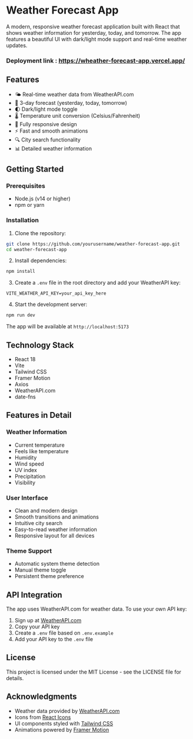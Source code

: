 # Weather Forecast App

A modern, responsive weather forecast application built with React that shows weather information for yesterday, today, and tomorrow. The app features a beautiful UI with dark/light mode support and real-time weather updates.

### Deployment link : https://wheather-forecast-app.vercel.app/

## Features

- 🌤️ Real-time weather data from WeatherAPI.com
- 📅 3-day forecast (yesterday, today, tomorrow)
- 🌓 Dark/light mode toggle
- 🌡️ Temperature unit conversion (Celsius/Fahrenheit)
- 📱 Fully responsive design
- ⚡ Fast and smooth animations
- 🔍 City search functionality
- 📊 Detailed weather information

## Getting Started

### Prerequisites

- Node.js (v14 or higher)
- npm or yarn

### Installation

1. Clone the repository:
```bash
git clone https://github.com/yourusername/weather-forecast-app.git
cd weather-forecast-app
```

2. Install dependencies:
```bash
npm install
```

3. Create a `.env` file in the root directory and add your WeatherAPI key:
```env
VITE_WEATHER_API_KEY=your_api_key_here
```

4. Start the development server:
```bash
npm run dev
```

The app will be available at `http://localhost:5173`


## Technology Stack

- React 18
- Vite
- Tailwind CSS
- Framer Motion
- Axios
- WeatherAPI.com
- date-fns

## Features in Detail

### Weather Information
- Current temperature
- Feels like temperature
- Humidity
- Wind speed
- UV index
- Precipitation
- Visibility

### User Interface
- Clean and modern design
- Smooth transitions and animations
- Intuitive city search
- Easy-to-read weather information
- Responsive layout for all devices

### Theme Support
- Automatic system theme detection
- Manual theme toggle
- Persistent theme preference


## API Integration

The app uses WeatherAPI.com for weather data. To use your own API key:

1. Sign up at [WeatherAPI.com](https://www.weatherapi.com/)
2. Copy your API key
3. Create a `.env` file based on `.env.example`
4. Add your API key to the `.env` file


## License

This project is licensed under the MIT License - see the LICENSE file for details.

## Acknowledgments

- Weather data provided by [WeatherAPI.com](https://www.weatherapi.com/)
- Icons from [React Icons](https://react-icons.github.io/react-icons/)
- UI components styled with [Tailwind CSS](https://tailwindcss.com/)
- Animations powered by [Framer Motion](https://www.framer.com/motion/)
